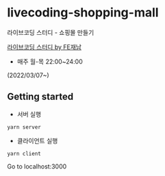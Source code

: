 # livecoding-shopping-mall
라이브코딩 스터디 - 쇼핑몰 만들기

[라이브코딩 스터디 by FE재남](https://www.youtube.com/c/FE%EC%9E%AC%EB%82%A8/featured)

- 매주 월-목 22:00~24:00

(2022/03/07~)

## Getting started

- 서버 실행
```
yarn server
```
- 클라이언트 실행
```
yarn client
```
Go to localhost:3000